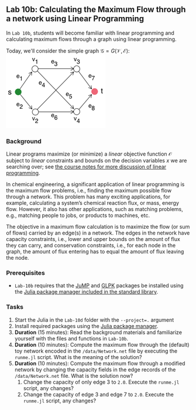 ## Lab 10b: Calculating the Maximum Flow through a network using Linear Programming
In `Lab 10b`, students will become familiar with linear programming and calculating maximum flows through a graph using linear programming. 

Today, we'll consider the simple graph $\mathcal{G} = G(\mathcal{V},\mathcal{E})$:
![alt text](./figs/Fig-SimpleNetwork-Schematic.png)

### Background
Linear programs maximize (or minimize) a _linear_ objective function $\mathcal{O}$ subject to _linear_ constraints and bounds on the decision variables $x$ we are searching over; see [the course notes for more discussion of linear programming](https://varnerlab.github.io/CHEME-1800-Computing-Book/unit-3-learning/lp.html).

In chemical engineering, a significant application of linear programming is the maximum flow problems, i.e., finding the maximum possible flow through a network. This problem has many exciting applications, for example, calculating a system’s chemical reaction flux, or mass, energy flow. However, it also has other applications, such as matching problems, e.g., matching people to jobs, or products to machines, etc. 

The objective in a maximum flow calculation is to maximize the flow (or sum of flows) carried by an edge(s) in a network. The edges in the network have capacity constraints, i.e., lower and upper bounds on the amount of flux they can carry, and conservation constraints, i.e., for each node in the graph, the amount of flux entering has to equal the amount of flux leaving the node. 

### Prerequisites
* `Lab-10b` requires that the [JuMP](https://jump.dev/JuMP.jl/stable/) and [GLPK](https://github.com/jump-dev/GLPK.jl) packages be installed using the [Julia package manager included in the standard library](https://docs.julialang.org/en/v1/stdlib/Pkg/).

### Tasks
1. Start the Julia in the `Lab-10d` folder with the `--project=.` argument
1. Install required packages using the [Julia package manager](https://docs.julialang.org/en/v1/stdlib/Pkg/).
1. __Duration__ (15 minutes): Read the background materials and familiarize yourself with the files and functions in `Lab-10b`.
1. __Duration__ (10 minutes): Compute the maximum flow through the (default) toy network encoded in the `/data/Network.net` file by executing the `runme.jl` script. What is the meaning of the solution?
1. __Duration__ (10 minutes): Compute the maximum flow through a modified network by changing the capacity fields in the edge records of the `/data/Network.net` file.  What is the solution now?
    1. Change the capacity of only edge 3 to `2.0`. Execute the `runme.jl` script, any changes?
    1. Change the capacity of edge 3 and edge 7 to `2.0`. Execute the `runme.jl` script, any changes?
